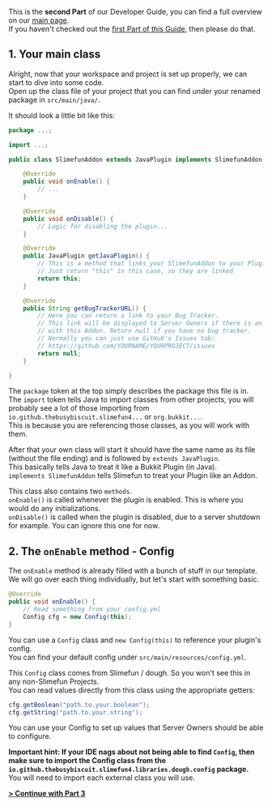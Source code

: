 This is the **second Part** of our Developer Guide, you can find a full overview on our [main page](https://github.com/Slimefun/Slimefun4/wiki/Developer-Guide).<br> If you haven't checked out the [first Part of this Guide](https://github.com/Slimefun/Slimefun4/wiki/Developer-Guide-(1-Project-Setup)), then please do that.

## 1. Your main class
Alright, now that your workspace and project is set up properly, we can start to dive into some code.<br> Open up the class file of your project that you can find under your renamed package in `src/main/java/`.

It should look a little bit like this:

```java
package ...;

import ...;

public class SlimefunAddon extends JavaPlugin implements SlimefunAddon {

    @Override
    public void onEnable() {
        // ...
    }

    @Override
    public void onDisable() {
        // Logic for disabling the plugin...
    }

    @Override
    public JavaPlugin getJavaPlugin() {
        // This is a method that links your SlimefunAddon to your Plugin.
        // Just return "this" in this case, so they are linked
        return this;
    }

    @Override
    public String getBugTrackerURL() {
        // Here you can return a link to your Bug Tracker.
        // This link will be displayed to Server Owners if there is an issue
        // with this Addon. Return null if you have no bug tracker.
        // Normally you can just use GitHub's Issues tab:
        // https://github.com/YOURNAME/YOURPROJECT/issues
        return null;
    }

}
```

The `package` token at the top simply describes the package this file is in.<br> The `import` token tells Java to import classes from other projects, you will probably see a lot of those importing from `io.github.thebusybiscuit.slimefun4...` or `org.bukkit...`.<br> This is because you are referencing those classes, as you will work with them.

After that your own class will start it should have the same name as its file (without the file ending) and is followed by `extends JavaPlugin`.<br> This basically tells Java to treat it like a Bukkit Plugin (in Java).<br> `implements SlimefunAddon` tells Slimefun to treat your Plugin like an Addon.

This class also contains two `methods`.<br> `onEnable()` is called whenever the plugin is enabled. This is where you would do any initializations.<br> `onDisable()` is called when the plugin is disabled, due to a server shutdown for example. You can ignore this one for now.

## 2. The `onEnable` method - Config
The `onEnable` method is already filled with a bunch of stuff in our template.<br> We will go over each thing individually, but let's start with something basic.

```java
@Override
public void onEnable() {
    // Read something from your config.yml
    Config cfg = new Config(this);
}
```

You can use a `Config` class and `new Config(this)` to reference your plugin's config.<br> You can find your default config under `src/main/resources/config.yml`.

This `Config` class comes from Slimefun / dough. So you won't see this in any non-Slimefun Projects.<br> You can read values directly from this class using the appropriate getters:
```java
cfg.getBoolean("path.to.your.boolean");
cfg.getString("path.to.your.string");
```

You can use your Config to set up values that Server Owners should be able to configure.

**Important hint: If your IDE nags about not being able to find `Config`, then make sure to import the Config class from the `io.github.thebusybiscuit.slimefun4.libraries.dough.config` package.**<br> You will need to import each external class you will use.

[**> Continue with Part 3**](https://github.com/Slimefun/Slimefun4/wiki/Developer-Guide-(3-Your-first-Item))
